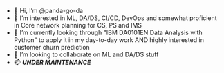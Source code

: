 - 👋 Hi, I’m @panda-go-da
- 👀 I’m interested in ML, DA/DS, CI/CD, DevOps and somewhat proficient in Core network planning for CS, PS and IMS
- 🌱 I’m currently looking through "IBM DA0101EN Data Analysis with Python" to apply it in my day-to-day work AND highly interested in customer churn prediction
- 💞️ I’m looking to collaborate on ML and DA/DS stuff
- 📫 ***UNDER MAINTENANCE***

<!---
panda-go-da/panda-go-da is a ✨ special ✨ repository because its `README.md` (this file) appears on your GitHub profile.
You can click the Preview link to take a look at your changes.
--->

